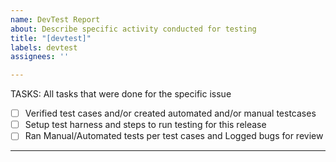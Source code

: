 ```yaml
---
name: DevTest Report
about: Describe specific activity conducted for testing
title: "[devtest]"
labels: devtest
assignees: ''

---
```


TASKS: All tasks that were done for the specific issue
- [  ] Verified test cases and/or created automated and/or manual testcases
- [  ] Setup test harness and steps to run testing for this release
- [ ] Ran Manual/Automated tests per test cases and Logged bugs for review
---
